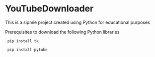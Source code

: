 # YouTubeDownloader

This is a sipmle project created using Python for educational purposes 

Prerequisites to download the following Python libraries

```
 pip install tk
```


```
 pip install pytube
```
